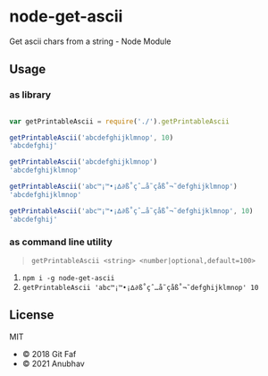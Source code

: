 # node-get-ascii

Get ascii chars from a string - Node Module

## Usage

### as library

```javascript

var getPrintableAscii = require('./').getPrintableAscii

getPrintableAscii('abcdefghijklmnop', 10)
'abcdefghij'

getPrintableAscii('abcdefghijklmnop')
'abcdefghijklmnop'

getPrintableAscii('abc™¡™•¡∆∂ß˚çˆ…å˜çåß˚¬˜defghijklmnop')
'abcdefghijklmnop'

getPrintableAscii('abc™¡™•¡∆∂ß˚çˆ…å˜çåß˚¬˜defghijklmnop', 10)
'abcdefghij'

```

### as command line utility

> `getPrintableAscii <string> <number|optional,default=100>`

1. `npm i -g node-get-ascii`
2. `getPrintableAscii 'abc™¡™•¡∆∂ß˚çˆ…å˜çåß˚¬˜defghijklmnop' 10`

## License

MIT

- &copy; 2018 Git Faf
- &copy; 2021 Anubhav
